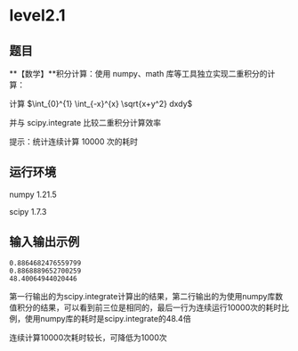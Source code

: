 # level2.1

## 题目

**【数学】**积分计算：使用 numpy、math 库等工具独立实现二重积分的计算：

计算 $\int_{0}^{1} \int_{-x}^{x} \sqrt{x+y^2} dxdy$

并与 scipy.integrate 比较二重积分计算效率

提示：统计连续计算 10000 次的耗时

## 运行环境

numpy         1.21.5

scipy         1.7.3

## 输入输出示例

```
0.8864682476559799
0.8868889652700259
48.40064944020446
```

第一行输出的为scipy.integrate计算出的结果，第二行输出的为使用numpy库数值积分的结果，可以看到前三位是相同的，最后一行为连续运行10000次的耗时比例，使用numpy库的耗时是scipy.integrate的48.4倍

连续计算10000次耗时较长，可降低为1000次